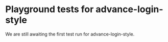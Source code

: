 # Playground tests for advance-login-style
We are still awaiting the first test run for advance-login-style.
